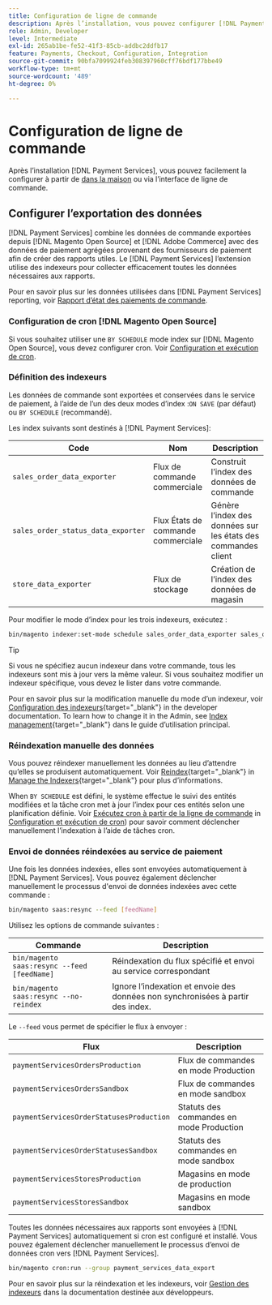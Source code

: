 ```yaml
---
title: Configuration de ligne de commande
description: Après l’installation, vous pouvez configurer [!DNL Payment Services] à l’aide de l’interface de ligne de commande.
role: Admin, Developer
level: Intermediate
exl-id: 265ab1be-fe52-41f3-85cb-addbc2ddfb17
feature: Payments, Checkout, Configuration, Integration
source-git-commit: 90bfa7099924feb308397960cff76bdf177bbe49
workflow-type: tm+mt
source-wordcount: '489'
ht-degree: 0%

---
```


# Configuration de ligne de commande

Après l’installation [!DNL Payment Services], vous pouvez facilement la configurer à partir de [dans la maison](payments-home.md) ou via l’interface de ligne de commande.

## Configurer l’exportation des données

[!DNL Payment Services] combine les données de commande exportées depuis [!DNL Magento Open Source] et [!DNL Adobe Commerce] avec des données de paiement agrégées provenant des fournisseurs de paiement afin de créer des rapports utiles. Le [!DNL Payment Services] l’extension utilise des indexeurs pour collecter efficacement toutes les données nécessaires aux rapports.

Pour en savoir plus sur les données utilisées dans [!DNL Payment Services] reporting, voir [Rapport d’état des paiements de commande](order-payment-status.md#data-used-in-the-report).

### Configuration de cron [!DNL Magento Open Source]

Si vous souhaitez utiliser une `BY SCHEDULE` mode index sur [!DNL Magento Open Source], vous devez configurer cron. Voir [Configuration et exécution de cron](https://devdocs.magento.com/guides/v2.4/config-guide/cli/config-cli-subcommands-cron.html).

### Définition des indexeurs

Les données de commande sont exportées et conservées dans le service de paiement, à l’aide de l’un des deux modes d’index :`ON SAVE` (par défaut) ou `BY SCHEDULE` (recommandé).

Les index suivants sont destinés à [!DNL Payment Services]:

| Code | Nom | Description |
|    ---    |  ---  |  ---  |
| `sales_order_data_exporter` | Flux de commande commerciale | Construit l’index des données de commande |
| `sales_order_status_data_exporter` | Flux États de commande commerciale | Génère l’index des données sur les états des commandes client |
| `store_data_exporter` | Flux de stockage | Création de l’index des données de magasin |

Pour modifier le mode d’index pour les trois indexeurs, exécutez :

```bash
bin/magento indexer:set-mode schedule sales_order_data_exporter sales_order_status_data_exporter store_data_exporter
```

>[!TIP]
>
>Si vous ne spécifiez aucun indexeur dans votre commande, tous les indexeurs sont mis à jour vers la même valeur. Si vous souhaitez modifier un indexeur spécifique, vous devez le lister dans votre commande.

Pour en savoir plus sur la modification manuelle du mode d’un indexeur, voir [Configuration des indexeurs](https://devdocs.magento.com/guides/v2.4/config-guide/cli/config-cli-subcommands-index.html#configure-indexers){target="_blank"} in the developer documentation. To learn how to change it in the Admin, see [Index management](https://docs.magento.com/user-guide/system/index-management.html#change-the-index-mode){target="_blank"} dans le guide d’utilisation principal.

### Réindexation manuelle des données

Vous pouvez réindexer manuellement les données au lieu d’attendre qu’elles se produisent automatiquement. Voir [Reindex](https://devdocs.magento.com/guides/v2.4/config-guide/cli/config-cli-subcommands-index.html#reindex){target="_blank"} in [Manage the Indexers](https://devdocs.magento.com/guides/v2.4/config-guide/cli/config-cli-subcommands-index.html){target="_blank"} pour plus d’informations.

When `BY SCHEDULE` est défini, le système effectue le suivi des entités modifiées et la tâche cron met à jour l’index pour ces entités selon une planification définie. Voir [Exécutez cron à partir de la ligne de commande](https://devdocs.magento.com/guides/v2.4/config-guide/cli/config-cli-subcommands-cron.html#config-cli-cron-group-run) in [Configuration et exécution de cron](https://devdocs.magento.com/guides/v2.4/config-guide/cli/config-cli-subcommands-cron.html)) pour savoir comment déclencher manuellement l’indexation à l’aide de tâches cron.

### Envoi de données réindexées au service de paiement

Une fois les données indexées, elles sont envoyées automatiquement à [!DNL Payment Services]. Vous pouvez également déclencher manuellement le processus d&#39;envoi de données indexées avec cette commande :

```bash
bin/magento saas:resync --feed [feedName]
```

Utilisez les options de commande suivantes :

| Commande | Description |
|  ---  |  ---  |
| `bin/magento saas:resync --feed [feedName]` | Réindexation du flux spécifié et envoi au service correspondant |
| `bin/magento saas:resync --no-reindex` | Ignore l’indexation et envoie des données non synchronisées à partir des index. |

Le `--feed` vous permet de spécifier le flux à envoyer :

| Flux | Description |
|  ---  |  ---  |
| `paymentServicesOrdersProduction` | Flux de commandes en mode Production |
| `paymentServicesOrdersSandbox` | Flux de commandes en mode sandbox |
| `paymentServicesOrderStatusesProduction` | Statuts des commandes en mode Production |
| `paymentServicesOrderStatusesSandbox` | Statuts des commandes en mode sandbox |
| `paymentServicesStoresProduction` | Magasins en mode de production |
| `paymentServicesStoresSandbox` | Magasins en mode sandbox |

Toutes les données nécessaires aux rapports sont envoyées à [!DNL Payment Services] automatiquement si cron est configuré et installé. Vous pouvez également déclencher manuellement le processus d’envoi de données cron vers [!DNL Payment Services].

```bash
bin/magento cron:run --group payment_services_data_export
```

Pour en savoir plus sur la réindexation et les indexeurs, voir [Gestion des indexeurs](https://devdocs.magento.com/guides/v2.4/config-guide/cli/config-cli-subcommands-index.html) dans la documentation destinée aux développeurs.
